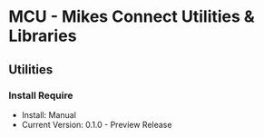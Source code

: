# MCU - Mikes Connect Utilities & Libraries

## Utilities
### Install Require
* Install: Manual
* Current Version: 0.1.0 - Preview Release 
